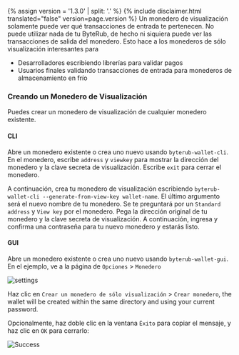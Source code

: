 {% assign version = '1.3.0' | split: '.' %}
{% include disclaimer.html translated="false" version=page.version %}
Un monedero de visualización solamente puede ver qué transacciones de entrada te pertenecen. No puede utilizar nada de tu ByteRub, de hecho ni siquiera puede ver las transacciones de salida del monedero. Esto hace a los monederos de sólo visualización interesantes para

* Desarrolladores escribiendo librerías para validar pagos
* Usuarios finales validando transacciones de entrada para monederos de almacenamiento en frío

### Creando un Monedero de Visualización

Puedes crear un monedero de visualización de cualquier monedero existente.

#### CLI

Abre un monedero existente o crea uno nuevo usando `byterub-wallet-cli`. En el monedero, escribe `address` y `viewkey` para mostrar la dirección del monedero y la clave secreta de visualización. Escribe `exit` para cerrar el monedero.

A continuación, crea tu monedero de visualización escribiendo `byterub-wallet-cli --generate-from-view-key wallet-name`. El último argumento será el nuevo nombre de tu monedero. Se te preguntará por un `Standard address` y `View key` por el monedero. Pega la dirección original de tu monedero y la clave secreta de visualización. A continuación, ingresa y confirma una contraseña para tu nuevo monedero y estarás listo.

#### GUI

Abre un monedero existente o crea uno nuevo usando `byterub-wallet-gui`. En el ejemplo, ve a la página de `Opciones` > `Monedero`

![settings](png/view-only/settings.png)

Haz clic en `Crear un monedero de sólo visualización` > `Crear monedero`, the wallet will be created within the same directory and using your current password.

Opcionalmente, haz doble clic en la ventana `Éxito` para copiar el mensaje, y haz clic en `OK` para cerrarlo:

![Success](png/view-only/Success.png)
